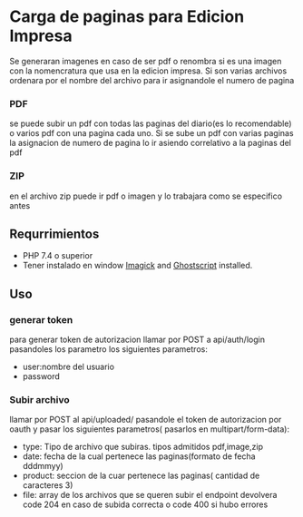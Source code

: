 # Carga de paginas para Edicion Impresa

Se generaran imagenes en caso de ser pdf o renombra si es una imagen con la nomencratura que usa en la edicion impresa.
Si son varias archivos ordenara por el nombre del archivo para ir asignandole el numero de pagina

### PDF

se puede subir un pdf con todas las paginas del diario(es lo recomendable) o varios pdf con una pagina cada uno. Si se sube un pdf con varias paginas la asignacion de numero de pagina lo ir asiendo correlativo a la paginas del pdf

### ZIP

en el archivo zip puede ir pdf o imagen y lo trabajara como se especifico antes

## Requrrimientos

- PHP 7.4 o superior
- Tener instalado en window [ Imagick](https://www.php.net/manual/en/imagick.setresolution.php) and [Ghostscript](https://www.ghostscript.com/) installed.

## Uso

### generar token

para generar token de autorizacion llamar por POST a api/auth/login pasandoles los parametro los siguientes parametros:

- user:nombre del usuario
- password

### Subir archivo

llamar por POST al api/uploaded/ pasandole el token de autorizacion por oauth y pasar los siguientes parametros( pasarlos en multipart/form-data):

- type: Tipo de archivo que subiras. tipos admitidos pdf,image,zip
- date: fecha de la cual pertenece las paginas(formato de fecha dddmmyy)
- product: seccion de la cuar pertenece las paginas( cantidad de caracteres 3)
- file: array de los archivos que se queren subir
  el endpoint devolvera code 204 en caso de subida correcta o code 400 si hubo errores
